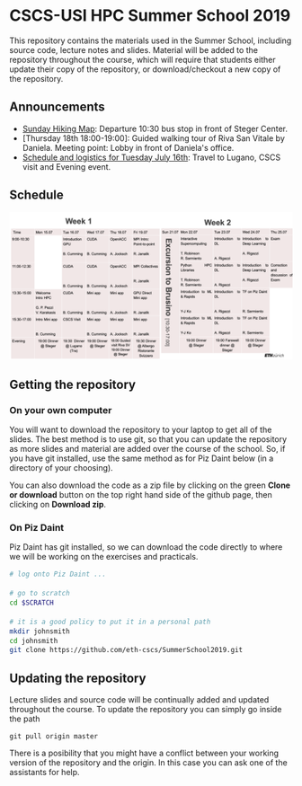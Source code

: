 # CSCS-USI HPC Summer School 2019

This repository contains the materials used in the Summer School, including source code, lecture notes and slides.
Material will be added to the repository throughout the course, which will require that students either update their copy of the repository, or download/checkout a new copy of the repository.

## Announcements

- [Sunday Hiking Map](https://raw.githubusercontent.com/eth-cscs/SummerSchool2019/master/Sunday%20Hiking%20Directions.png): Departure 10:30 bus stop in front of Steger Center.
- [Thursday 18th 18:00-19:00]: Guided walking tour of Riva San Vitale by Daniela. Meeting point: Lobby in front of Daniela's office.
- [Schedule and logistics for Tuesday July 16th](https://github.com/eth-cscs/SummerSchool2019/blob/master/Tuesday%2016th%20schedule.pdf): Travel to Lugano, CSCS visit and Evening event.

## Schedule

![Schedule](Updated-Schedule.png "Summer School Schedule")

## Getting the repository

### On your own computer

You will want to download the repository to your laptop to get all of the slides.
The best method is to use git, so that you can update the repository as more slides and material are added over the course of the school.
So, if you have git installed, use the same method as for Piz Daint below (in a directory of your choosing).

You can also download the code as a zip file by clicking on the green __Clone or download__ button on the top right hand side of the github page, then clicking on __Download zip__.

### On Piz Daint

Piz Daint has git installed, so we can download the code directly to where we will be working on the exercises and practicals.

```bash
# log onto Piz Daint ...

# go to scratch
cd $SCRATCH

# it is a good policy to put it in a personal path
mkdir johnsmith
cd johnsmith
git clone https://github.com/eth-cscs/SummerSchool2019.git
```

## Updating the repository

Lecture slides and source code will be continually added and updated throughout the course.
To update the repository you can simply go inside the path

```
git pull origin master
```

There is a posibility that you might have a conflict between your working version of the repository and the origin.
In this case you can ask one of the assistants for help.
